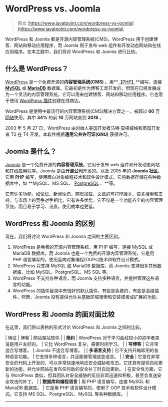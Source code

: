 # WordPress vs. Joomla

> 原文:[https://www.javatpoint.com/wordpress-vs-joomla](https://www.javatpoint.com/wordpress-vs-joomla)

WordPress 和 Joomla 都是开源内容管理系统(CMS)。WordPress 用于创建博客、网站和移动应用程序，而 Joomla 用于发布 web 组件和开发动态网站和在线应用程序。在本主题中，我们将对 WordPress 和 Joomla 进行比较。

## 什么是 WordPress？

[WordPress](https://www.javatpoint.com/wordpress-tutorial) 是一个免费开源的**内容管理系统(CMS)** 。用**[【PHP】](https://www.javatpoint.com/php-tutorial)**编写，连接 **[MySQL](https://www.javatpoint.com/mysql-tutorial)** 或 **[MariaDB](https://www.javatpoint.com/mariadb-tutorial)** 数据库。它最初是作为博客工具开发的，但现在已经发展成为一个灵活的内容管理系统。它可以用来创建博客、网站和移动应用程序。它也用于使用 [WordPress 插件](https://www.javatpoint.com/wordpress-plugins)创建在线商店。

WordPress 是使用中最流行的内容管理系统(CMS)解决方案之一。被超过 **60** 万[网站](https://www.javatpoint.com/website)使用，其中 **34%** 的前 **10** 万网站直到 **2019** 。

2003 年 5 月 27 日，WordPress 由创始人美国开发者马特·莫楞威格和英国开发者 T2 在 T4 开发。本软件根据**通用公共许可证(GNU)** 获得许可。

## Joomla 是什么？

[Joomla](https://www.javatpoint.com/joomla) 是一个免费开源的**内容管理系统**。它用于发布 web 组件和开发动态网站和在线应用程序。Joomla 是由**开源公司**开发的。以及 2005 年的 **Joomla 社区**。它用 **PHP** 编写，使用面向对象编程技术和软件设计模式。它将数据存储在各种数据库中，如 **MySQL、MS SQL、 [PostgreSQL](https://www.javatpoint.com/postgresql-tutorial) 、**等。

它有许多功能，如论坛、新闻快讯、网页加载、文章的可打印版本、语言搜索和支持。与市场上的竞争对手相比，它有许多优势。它不仅是一个功能齐全的内容管理系统，而且易于学习、设置，使用成本也更低。

## WordPress 和 Joomla 的区别

现在，我们将讨论 WordPress 和 Joomla 之间的主要区别。

1.  WordPress 是免费的开源内容管理系统。用 PHP 编写，连接 MySQL 或 MariaDB 数据库。而 Joomla 也是一个免费的开源内容管理系统，它是用 PHP 语言编写的，使用面向对象编程(OOPs)技术和软件设计模式。
2.  WordPress 只支持 MySQL 或 MariaDB 数据库，而 Joomla 支持很多其他数据库，比如 MySQL、PostgreSQL、MS SQL 等。
3.  WordPress 不支持各种语言，而 Joomla 支持多种语言，并提供管理这些语言的功能。
4.  WordPress 的插件目录中有很好的默认插件，有些是免费的，有些是高级插件。然而，Joomla 没有提供允许从基础区域搜索和安装模板或扩展的功能。

## WordPress 和 Joomla 的面对面比较

在这里，我们将以表格的形式讨论 WordPress 和 Joomla 之间的比较。

| 特征 | 博客 | 网站架站软件 |
| **简约** | WordPress 对于学习曲线较小的初学者来说是用户友好的。 | 它比 WordPress 复杂，需要时间学习。 |
| **写博客** | 它非常适合写博客。 | Joomla 不适合写博客。 |
| **多语言支持** | 它不支持开箱即用的各种语言功能。 | 它支持多种语言，并且能够管理这些语言。 |
| **安全** | 它是在非常安全的代码上开发的，可以非常快速地响应安全威胁和攻击。它还具有提供自动更新的功能，并允许网站在发布任何新的安全补丁时自动更新。 | 在安全性方面，它与 WordPress 类似，但其团队对安全威胁的反应非常迅速和积极，甚至会发送安全攻击的补丁。 |
| **数据库和编程语言** | 用 PHP 语言编写，连接 MySQL 和 MariaDB 数据库。 | 它是用 PHP 语言编写的，使用了 OOP 技术和软件设计模式。它支持 MS SQL、PostgreSQL、MySQL 等各种数据库。 |

* * *